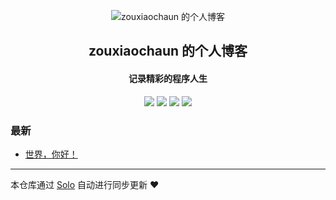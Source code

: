 <p align="center"><img alt="zouxiaochaun 的个人博客" src="https://static.b3log.org/images/brand/solo-32.png"></p><h2 align="center">
zouxiaochaun 的个人博客
</h2>

<h4 align="center">记录精彩的程序人生</h4>
<p align="center"><a title="zouxiaochaun 的个人博客" target="_blank" href="https://github.com/zouxiaochaun/solo-blog"><img src="https://img.shields.io/github/last-commit/zouxiaochaun/solo-blog.svg?style=flat-square&color=FF9900"></a>
<a title="GitHub repo size in bytes" target="_blank" href="https://github.com/zouxiaochaun/solo-blog"><img src="https://img.shields.io/github/repo-size/zouxiaochaun/solo-blog.svg?style=flat-square"></a>
<a title="Solo Version" target="_blank" href="https://github.com/b3log/solo/releases"><img src="https://img.shields.io/badge/solo-3.6.4-f1e05a.svg?style=flat-square&color=blueviolet"></a>
<a title="Hits" target="_blank" href="https://github.com/b3log/hits"><img src="https://hits.b3log.org/zouxiaochaun/solo-blog.svg"></a></p>

### 最新

* [世界，你好！](http://www.zousanchuan.com/hello-solo)



---

本仓库通过 [Solo](https://github.com/b3log/solo) 自动进行同步更新 ❤️ 